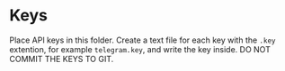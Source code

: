 # Keys

Place API keys in this folder. Create a text file for each key with the `.key` extention, for example `telegram.key`, and write the key inside. DO NOT COMMIT THE KEYS TO GIT.